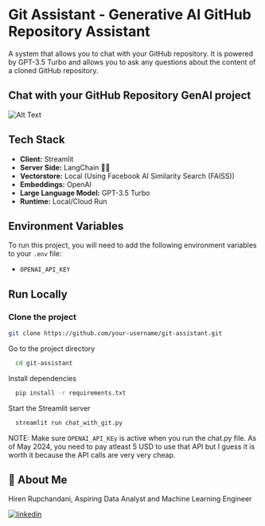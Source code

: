 # Git Assistant - Generative AI GitHub Repository Assistant

A system that allows you to chat with your GitHub repository. It is powered by GPT-3.5 Turbo and allows you to ask any questions about the content of a cloned GitHub repository.

## Chat with your GitHub Repository GenAI project

![Alt Text](insert-your-image-link-here)

## Tech Stack

- **Client:** Streamlit
- **Server Side:** LangChain 🦜🔗
- **Vectorstore:** Local (Using Facebook AI Similarity Search (FAISS))
- **Embeddings:** OpenAI
- **Large Language Model:** GPT-3.5 Turbo
- **Runtime:** Local/Cloud Run

## Environment Variables

To run this project, you will need to add the following environment variables to your `.env` file:

- `OPENAI_API_KEY`

## Run Locally

### Clone the project

```bash
git clone https://github.com/your-username/git-assistant.git
```

Go to the project directory

```bash
  cd git-assistant
```

Install dependencies

```bash
  pip install -r requirements.txt
```

Start the Streamlit server

```bash
  streamlit run chat_with_git.py
```

NOTE: Make sure `OPENAI_API_KEy` is active when you run the chat.py file. As of May 2024, you need to pay atleast 5 USD to use that API but I guess it is worth it because the API calls are very very cheap.



## 🚀 About Me
Hiren Rupchandani, Aspiring Data Analyst and Machine Learning Engineer

[![linkedin](https://img.shields.io/badge/linkedin-0A66C2?style=for-the-badge&logo=linkedin&logoColor=white)](https://www.linkedin.com/in/hiren-rupchandani/) 
